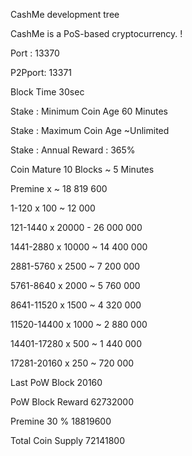 
CashMe development tree

CashMe is a PoS-based cryptocurrency. !


Port : 13370

P2Pport: 13371

Block Time 30sec

Stake : Minimum Coin Age 60 Minutes

Stake : Maximum Coin Age ~Unlimited

Stake : Annual Reward : 365% 

Coin Mature 10 Blocks ~ 5 Minutes


Premine		x       ~ 18 819 600

1-120		x   100 ~     12 000

121-1440	x 20000 - 26 000 000 

1441-2880	x 10000 ~ 14 400 000

2881-5760	x  2500 ~  7 200 000

5761-8640	x  2000 ~  5 760 000

8641-11520	x  1500 ~  4 320 000

11520-14400	x  1000 ~  2 880 000

14401-17280	x   500 ~  1 440 000

17281-20160	x   250 ~    720 000

Last PoW Block 20160 

PoW Block Reward  62732000

Premine 30 %      18819600

Total Coin Supply 72141800

